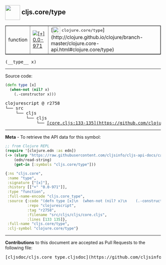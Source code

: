 ## <img width="48px" valign="middle" src="http://i.imgur.com/Hi20huC.png"> cljs.core/type

 <table border="1">
<tr>

<td>function</td>
<td><a href="https://github.com/cljsinfo/cljs-api-docs/tree/0.0-971"><img valign="middle" alt="[+] 0.0-971" src="https://img.shields.io/badge/+-0.0--971-lightgrey.svg"></a> </td>
<td>
[<img height="24px" valign="middle" src="http://i.imgur.com/1GjPKvB.png"> <samp>clojure.core/type</samp>](http://clojure.github.io/clojure/branch-master/clojure.core-api.html#clojure.core/type)
</td>
</tr>
</table>

 <samp>
(__type__ x)<br>
</samp>

---





Source code:

```clj
(defn type [x]
  (when-not (nil? x)
    (.-constructor x)))
```

 <pre>
clojurescript @ r2758
└── src
    └── cljs
        └── cljs
            └── <ins>[core.cljs:133-135](https://github.com/clojure/clojurescript/blob/r2758/src/cljs/cljs/core.cljs#L133-L135)</ins>
</pre>


---

__Meta__ - To retrieve the API data for this symbol:

```clj
;; from Clojure REPL
(require '[clojure.edn :as edn])
(-> (slurp "https://raw.githubusercontent.com/cljsinfo/cljs-api-docs/catalog/cljs-api.edn")
    (edn/read-string)
    (get-in [:symbols "cljs.core/type"]))
```

```clj
{:ns "cljs.core",
 :name "type",
 :signature ["[x]"],
 :history [["+" "0.0-971"]],
 :type "function",
 :full-name-encode "cljs.core_type",
 :source {:code "(defn type [x]\n  (when-not (nil? x)\n    (.-constructor x)))",
          :repo "clojurescript",
          :tag "r2758",
          :filename "src/cljs/cljs/core.cljs",
          :lines [133 135]},
 :full-name "cljs.core/type",
 :clj-symbol "clojure.core/type"}

```

---

__Contributions__ to this document are accepted as Pull Requests to the following file:

 <pre>
[cljsdoc/cljs.core_type.cljsdoc](https://github.com/cljsinfo/cljs-api-docs/blob/master/cljsdoc/cljs.core_type.cljsdoc)
</pre>

